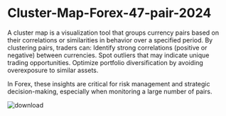 # Cluster-Map-Forex-47-pair-2024
A cluster map is a visualization tool that groups currency pairs based on their correlations or similarities in behavior over a specified period.
By clustering pairs, traders can:
Identify strong correlations (positive or negative) between currencies.
Spot outliers that may indicate unique trading opportunities.
Optimize portfolio diversification by avoiding overexposure to similar assets.

In Forex, these insights are critical for risk management and strategic decision-making, especially when monitoring a large number of pairs.

![download](https://github.com/user-attachments/assets/8de83da9-2f8f-4402-bbb6-b3def3efa333)
